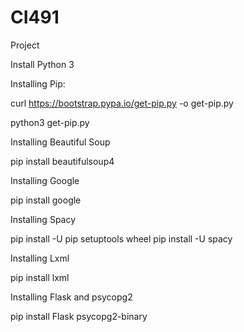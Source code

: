 # CI491
Project

Install Python 3

Installing Pip:

curl https://bootstrap.pypa.io/get-pip.py -o get-pip.py

python3 get-pip.py


Installing Beautiful Soup

pip install beautifulsoup4

Installing Google 

pip install google

Installing Spacy

pip install -U pip setuptools wheel
pip install -U spacy

Installing Lxml

pip install lxml

Installing Flask and psycopg2

pip install Flask psycopg2-binary


